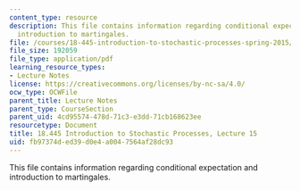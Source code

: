 ```yaml
---
content_type: resource
description: This file contains information regarding conditional expectation and
  introduction to martingales.
file: /courses/18-445-introduction-to-stochastic-processes-spring-2015/fb97374ded39d0e4a0047564af28dc93_MIT18_445S15_lecture15.pdf
file_size: 192059
file_type: application/pdf
learning_resource_types:
- Lecture Notes
license: https://creativecommons.org/licenses/by-nc-sa/4.0/
ocw_type: OCWFile
parent_title: Lecture Notes
parent_type: CourseSection
parent_uid: 4cd95574-478d-71c3-e3dd-71cb168623ee
resourcetype: Document
title: 18.445 Introduction to Stochastic Processes, Lecture 15
uid: fb97374d-ed39-d0e4-a004-7564af28dc93
---
```

This file contains information regarding conditional expectation and introduction to martingales.